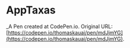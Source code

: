 # AppTaxas
 _A Pen created at CodePen.io. Original URL: [https://codepen.io/thomaskauai/pen/mdJjmYG](https://codepen.io/thomaskauai/pen/mdJjmYG).

 